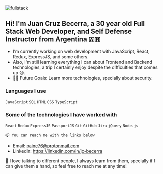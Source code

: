 ![fullstack](https://www.linkpicture.com/q/Juan-Cruz-Becerra-1.png)

## Hi! I'm Juan Cruz Becerra, a 30 year old Full Stack Web Developer, and Self Defense Instructor from Argentina 🇦🇷

* I’m currently working on web development with JavaScript, React, Redux, ExpressJS, and some others.
* Also, I'm still learning everything I can about Frontend and Backend technologies, a trip I certainly enjoy despite the difficulties that comes up 😆.
* 💪🏼 Future Goals: Learn more technologies, specially about security.

### Languages I use

```JavaScript```  ```SQL```  ```HTML```  ```CSS``` ```TypeScript```

### Some of the technologies I have worked with

 ```React```  ```Redux``` ```ExpressJS``` ```PassportJS``` ```Git```  ```GitHub```  ```Jira```  ```jQuery```  ```Node.js```  

    📫 You can reach me with the links below

* Email: paine76@protonmail.com
* LinkedIn: https://linkedin.com/in/jc-becerra


:muscle: I love talking to different people, I always learn from them, specially if I can give them a hand, so feel free to reach me at any time!

